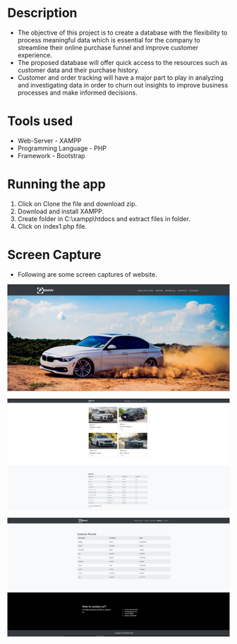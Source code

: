 # Description

* The objective of this project is to create a database with the flexibility to process meaningful data which is essential for the company to streamline their online purchase funnel and improve customer experience. 
* The proposed database will offer quick access to the resources such as customer data and their purchase history. 
* Customer and order tracking will have a major part to play in analyzing and investigating data in order to churn out insights to improve business processes and make informed decisions.

# Tools used

* Web-Server - XAMPP
* Programming Language - PHP
* Framework - Bootstrap

# Running the app

1. Click on Clone the file and download zip.
2. Download and install XAMPP.
3. Create folder in C:\xampp\htdocs and extract files in folder.
4. Click on index1.php file.

# Screen Capture

* Following are some screen captures of website.

![Alt text](Images/Image1.png)

![Alt text](Images/Image2.png)

![Alt text](Images/Image3.png)
